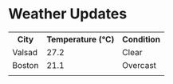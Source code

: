 # Weather Updates

<!-- WEATHER-UPDATE-START -->
<table><tr><th>City</th><th>Temperature (°C)</th><th>Condition</th></tr><tr><td>Valsad</td><td>27.2</td><td>Clear</td></tr><tr><td>Boston</td><td>21.1</td><td>Overcast</td></tr><tr><td></td><td></td><td></td></tr></table>
<!-- WEATHER-UPDATE-END -->
